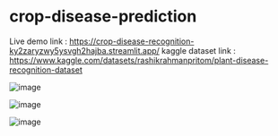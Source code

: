 # crop-disease-prediction

Live demo link : https://crop-disease-recognition-ky2zaryzwy5ysvgh2hajba.streamlit.app/
kaggle dataset link : https://www.kaggle.com/datasets/rashikrahmanpritom/plant-disease-recognition-dataset

![image](https://github.com/user-attachments/assets/6e457deb-afa4-408a-9c99-8421e04bae3c)

![image](https://github.com/user-attachments/assets/6950e642-26b1-46f3-a5c1-0c65123a23c2)

![image](https://github.com/user-attachments/assets/655fd2ec-ef94-462b-b016-83aceb70280e)

